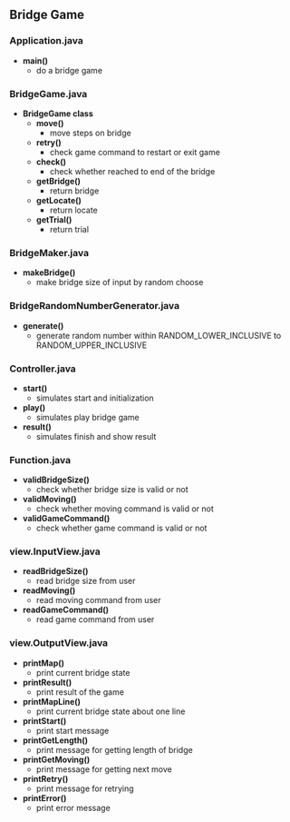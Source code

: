 ## Bridge Game

### Application.java

* **main()**
    * do a bridge game

### BridgeGame.java

* **BridgeGame class**
    * **move()**
        * move steps on bridge
    * **retry()**
        * check game command to restart or exit game
    * **check()**
        * check whether reached to end of the bridge
    * **getBridge()**
        * return bridge
    * **getLocate()**
        * return locate
    * **getTrial()**
        * return trial

### BridgeMaker.java

* **makeBridge()**
    * make bridge size of input by random choose

### BridgeRandomNumberGenerator.java

* **generate()**
    * generate random number within RANDOM_LOWER_INCLUSIVE to RANDOM_UPPER_INCLUSIVE

### Controller.java

* **start()**
    * simulates start and initialization
* **play()**
    * simulates play bridge game
* **result()**
    * simulates finish and show result

### Function.java

* **validBridgeSize()**
    * check whether bridge size is valid or not
* **validMoving()**
    * check whether moving command is valid or not
* **validGameCommand()**
    * check whether game command is valid or not

### view.InputView.java

* **readBridgeSize()**
    * read bridge size from user
* **readMoving()**
    * read moving command from user
* **readGameCommand()**
    * read game command from user

### view.OutputView.java

* **printMap()**
    * print current bridge state
* **printResult()**
    * print result of the game
* **printMapLine()**
    * print current bridge state about one line
* **printStart()**
    * print start message
* **printGetLength()**
    * print message for getting length of bridge
* **printGetMoving()**
    * print message for getting next move
* **printRetry()**
    * print message for retrying
* **printError()**
    * print error message